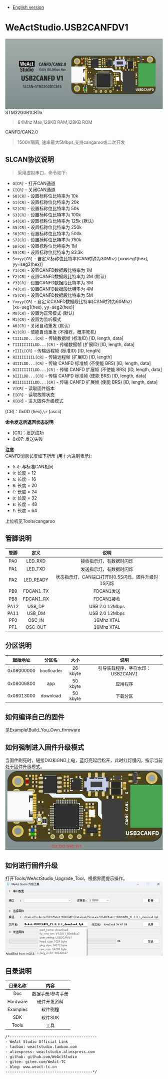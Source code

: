 * [English version](./README.md)
# WeActStudio.USB2CANFDV1
![display](Images/1.png)
STM32G0B1CBT6  
> 64Mhz Max,128KB RAM,128KB ROM

CANFD/CAN2.0  
> 1500V隔离, 速率最大5Mbps,支持cangaroo或二次开发

## SLCAN协议说明
> 采用虚拟串口，命令如下:
- `O[CR]` - 打开CAN通道
- `C[CR]` - 关闭CAN通道
- `S0[CR]` - 设置标称位比特率为 10k
- `S1[CR]` - 设置标称位比特率为 20k
- `S2[CR]` - 设置标称位比特率为 50k
- `S3[CR]` - 设置标称位比特率为 100k
- `S4[CR]` - 设置标称位比特率为 125k (默认)
- `S5[CR]` - 设置标称位比特率为 250k
- `S6[CR]` - 设置标称位比特率为 500k
- `S7[CR]` - 设置标称位比特率为 750k
- `S8[CR]` - 设置标称位比特率为 1M
- `S9[CR]` - 设置标称位比特率为 83.3k
- `Sxxyy[CR]` - 自定义标称位比特率(CAN时钟为30Mhz) [xx=seg1(hex), yy=seg2(hex)]
- `Y1[CR]` - 设置CANFD数据段比特率为 1M
- `Y2[CR]` - 设置CANFD数据段比特率为 2M (默认)
- `Y3[CR]` - 设置CANFD数据段比特率为 3M
- `Y4[CR]` - 设置CANFD数据段比特率为 4M
- `Y5[CR]` - 设置CANFD数据段比特率为 5M
- `Yxxyy[CR]` - 自定义CANFD数据段比特率(CAN时钟为60Mhz) [xx=seg1(hex), yy=seg2(hex)]
- `M0[CR]` - 设置为正常模式 (默认)
- `M1[CR]` - 设置为监听模式
- `A0[CR]` - 关闭自动重发 (默认)
- `A1[CR]` - 使能自动重发 (不推荐，概率死机) 
- `tIIILDD...[CR]` - 传输数据帧 (标准ID) [ID, length, data]
- `TIIIIIIIILDD...[CR]` - 传输数据帧 (扩展ID) [ID, length, data]
- `rIIIL[CR]` - 传输远程帧 (标准ID) [ID, length]
- `RIIIIIIIIL[CR]` - 传输远程帧 (扩展ID) [ID, length]
- `dIIILDD...[CR]` - 传输 CANFD 标准帧 (不使能 BRS) [ID, length, data]
- `DIIIIIIIILDD...[CR]` - 传输 CANFD 扩展帧 (不使能 BRS) [ID, length, data]
- `bIIILDD...[CR]` - 传输 CANFD 标准帧 (使能 BRS) [ID, length, data]
- `BIIIIIIIILDD...[CR]` - 传输 CANFD 扩展帧 (使能 BRS) [ID, length, data]
- `V[CR]` - 读取固件版本
- `E[CR]` - 读取故障状态
- `X[CR]` - 进入固件升级模式

[CR]：0x0D (hex),`\r` (ascii) 

**命令发送后返回状态说明**  
- [CR]：发送成功  
- 0x07: 发送失败

**注意**  
CANFD消息长度如下所示 (用十六进制表示):
- `0-8`: 与标准CAN相同
- `9`: 长度 = 12
- `A`: 长度 = 16
- `B`: 长度 = 20
- `C`: 长度 = 24
- `D`: 长度 = 32
- `E`: 长度 = 48
- `F`: 长度 = 64

上位机见Tools/cangaroo

## 管脚说明
|管脚|定义|说明|
| :--:|:--:|:--:|
|PA0|LED_RXD|接收指示灯，有数据时闪烁|
|PA1|LED_TXD|发送指示灯，有数据时闪烁|
|PA2|LED_READY|状态指示灯，CAN端口打开时0.5S闪烁，固件升级时1S闪烁|
|PB9|FDCAN1_TX|FDCAN1发送|
|PB8|FDCAN1_RX|FDCAN1接收|
|PA12|USB_DP|USB 2.0 12Mbps|
|PA11|USB_DM|USB 2.0 12Mbps|
|PF0|OSC_IN|16Mhz XTAL|
|PF1|OSC_OUT|16Mhz XTAL|

## 分区说明
|起始地址|分区名|大小|说明|
|:--:|:--:|:--:|:--:|
|0x08000000|bootloader|26 kbyte|引导装载程序，字符水印：USB2CANV1|
|0x08006800|app|50 kbyte|应用程序|
|0x08013000|download|50 kbyte|下载分区|

## 如何编译自己的固件
见Example\Build_You_Own_firmware

## 如何强制进入固件升级模式
当固件刷死时，短接DIO和GND上电，蓝灯亮起后松开，此时红灯慢闪，指示当前处于固件升级模式。
![display](Images/SWD.jpg)

## 如何进行固件升级
打开Tools/WeActStudio_Upgrade_Tool，根据界面提示操作。
![display](Images/WeActStudio_Upgrade_Tool_zh.png)

## 目录说明
|目录名称|内容|
| :--:|:--:|
|Doc| 数据手册/参考手册|
|Hardware| 硬件开发资料|
|Examples|软件例程|
|SDK|软件SDK|
|Tools|工具|

```
/*---------------------------------------
- WeAct Studio Official Link
- taobao: weactstudio.taobao.com
- aliexpress: weactstudio.aliexpress.com
- github: github.com/WeActStudio
- gitee: gitee.com/WeAct-TC
- blog: www.weact-tc.cn
---------------------------------------*/
```